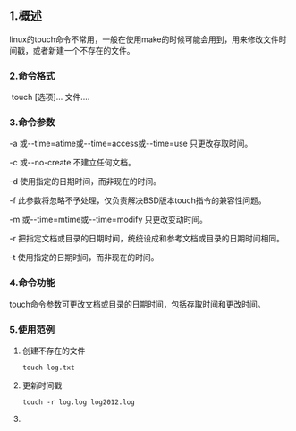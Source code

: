 ## 1.概述

linux的touch命令不常用，一般在使用make的时候可能会用到，用来修改文件时间戳，或者新建一个不存在的文件。

### 2.命令格式

​	touch [选项]...  文件....

### 3.命令参数

-a  或--time=atime或--time=access或--time=use 只更改存取时间。

-c  或--no-create 不建立任何文档。

-d 使用指定的日期时间，而非现在的时间。

-f 此参数将忽略不予处理，仅负责解决BSD版本touch指令的兼容性问题。

-m  或--time=mtime或--time=modify 只更改变动时间。

-r 把指定文档或目录的日期时间，统统设成和参考文档或目录的日期时间相同。

-t 使用指定的日期时间，而非现在的时间。

### 4.命令功能

​	touch命令参数可更改文档或目录的日期时间，包括存取时间和更改时间。 

### 5.使用范例

1. 创建不存在的文件

   ```shell
   touch log.txt
   ```

2. 更新时间戳

   ```shell
   touch -r log.log log2012.log
   ```

3. 